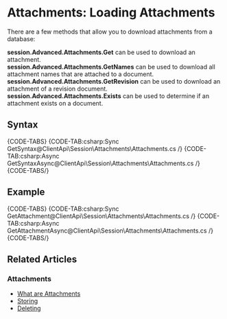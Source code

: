 # Attachments: Loading Attachments

There are a few methods that allow you to download attachments from a database:   

**session.Advanced.Attachments.Get** can be used to download an attachment.   
**session.Advanced.Attachments.GetNames** can be used to download all attachment names that are attached to a document.   
**session.Advanced.Attachments.GetRevision** can be used to download an attachment of a revision document.   
**session.Advanced.Attachments.Exists** can be used to determine if an attachment exists on a document.   

## Syntax

{CODE-TABS}
{CODE-TAB:csharp:Sync GetSyntax@ClientApi\Session\Attachments\Attachments.cs /}
{CODE-TAB:csharp:Async GetSyntaxAsync@ClientApi\Session\Attachments\Attachments.cs /}
{CODE-TABS/}

## Example

{CODE-TABS}
{CODE-TAB:csharp:Sync GetAttachment@ClientApi\Session\Attachments\Attachments.cs /}
{CODE-TAB:csharp:Async GetAttachmentAsync@ClientApi\Session\Attachments\Attachments.cs /}
{CODE-TABS/}

## Related Articles

### Attachments

- [What are Attachments](../../../client-api/session/attachments/what-are-attachments)
- [Storing](../../../client-api/session/attachments/storing)
- [Deleting](../../../client-api/session/attachments/deleting)
